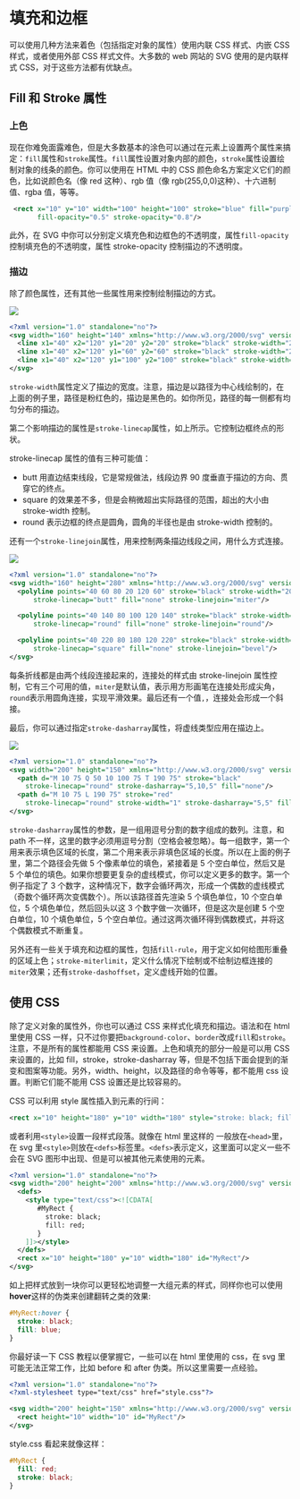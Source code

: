 # 填充和边框

可以使用几种方法来着色（包括指定对象的属性）使用内联 CSS 样式、内嵌 CSS 样式，或者使用外部 CSS 样式文件。大多数的 web 网站的 SVG 使用的是内联样式 CSS，对于这些方法都有优缺点。

## Fill 和 Stroke 属性

### 上色

现在你难免面露难色，但是大多数基本的涂色可以通过在元素上设置两个属性来搞定：`fill`属性和`stroke`属性。`fill`属性设置对象内部的颜色，`stroke`属性设置绘制对象的线条的颜色。你可以使用在 HTML 中的 CSS 颜色命名方案定义它们的颜色，比如说颜色名（像 red 这种）、rgb 值（像 rgb(255,0,0)这种）、十六进制值、rgba 值，等等。

```xml
 <rect x="10" y="10" width="100" height="100" stroke="blue" fill="purple"
       fill-opacity="0.5" stroke-opacity="0.8"/>
```

此外，在 SVG 中你可以分别定义填充色和边框色的不透明度，属性`fill-opacity`控制填充色的不透明度，属性 stroke-opacity 控制描边的不透明度。

### 描边

除了颜色属性，还有其他一些属性用来控制绘制描边的方式。

![](https://developer.mozilla.org/@api/deki/files/355/=SVG_Stroke_Linecap_Example.png)

```xml
<?xml version="1.0" standalone="no"?>
<svg width="160" height="140" xmlns="http://www.w3.org/2000/svg" version="1.1">
  <line x1="40" x2="120" y1="20" y2="20" stroke="black" stroke-width="20" stroke-linecap="butt"/>
  <line x1="40" x2="120" y1="60" y2="60" stroke="black" stroke-width="20" stroke-linecap="square"/>
  <line x1="40" x2="120" y1="100" y2="100" stroke="black" stroke-width="20" stroke-linecap="round"/>
</svg>
```

`stroke-width`属性定义了描边的宽度。注意，描边是以路径为中心线绘制的，在上面的例子里，路径是粉红色的，描边是黑色的。如你所见，路径的每一侧都有均匀分布的描边。

第二个影响描边的属性是`stroke-linecap`属性，如上所示。它控制边框终点的形状。

stroke-linecap 属性的值有三种可能值：

- butt 用直边结束线段，它是常规做法，线段边界 90 度垂直于描边的方向、贯穿它的终点。
- square 的效果差不多，但是会稍微超出实际路径的范围，超出的大小由 stroke-width 控制。
- round 表示边框的终点是圆角，圆角的半径也是由 stroke-width 控制的。

还有一个`stroke-linejoin`属性，用来控制两条描边线段之间，用什么方式连接。

![](https://developer.mozilla.org/@api/deki/files/356/=SVG_Stroke_Linejoin_Example.png)

```xml
<?xml version="1.0" standalone="no"?>
<svg width="160" height="280" xmlns="http://www.w3.org/2000/svg" version="1.1">
  <polyline points="40 60 80 20 120 60" stroke="black" stroke-width="20"
      stroke-linecap="butt" fill="none" stroke-linejoin="miter"/>

  <polyline points="40 140 80 100 120 140" stroke="black" stroke-width="20"
      stroke-linecap="round" fill="none" stroke-linejoin="round"/>

  <polyline points="40 220 80 180 120 220" stroke="black" stroke-width="20"
      stroke-linecap="square" fill="none" stroke-linejoin="bevel"/>
</svg>
```

每条折线都是由两个线段连接起来的，连接处的样式由 stroke-linejoin 属性控制，它有三个可用的值，`miter`是默认值，表示用方形画笔在连接处形成尖角，`round`表示用圆角连接，实现平滑效果。最后还有一个值`,`，连接处会形成一个斜接。

最后，你可以通过指定`stroke-dasharray`属性，将虚线类型应用在描边上。

![](https://developer.mozilla.org/@api/deki/files/354/=SVG_Stroke_Dasharray_Example.png)

```xml
<?xml version="1.0" standalone="no"?>
<svg width="200" height="150" xmlns="http://www.w3.org/2000/svg" version="1.1">
  <path d="M 10 75 Q 50 10 100 75 T 190 75" stroke="black"
    stroke-linecap="round" stroke-dasharray="5,10,5" fill="none"/>
  <path d="M 10 75 L 190 75" stroke="red"
    stroke-linecap="round" stroke-width="1" stroke-dasharray="5,5" fill="none"/>
</svg>
```

`stroke-dasharray`属性的参数，是一组用逗号分割的数字组成的数列。注意，和 path 不一样，这里的数字必须用逗号分割（空格会被忽略）。每一组数字，第一个用来表示填色区域的长度，第二个用来表示非填色区域的长度。所以在上面的例子里，第二个路径会先做 5 个像素单位的填色，紧接着是 5 个空白单位，然后又是 5 个单位的填色。如果你想要更复杂的虚线模式，你可以定义更多的数字。第一个例子指定了 3 个数字，这种情况下，数字会循环两次，形成一个偶数的虚线模式（奇数个循环两次变偶数个）。所以该路径首先渲染 5 个填色单位，10 个空白单位，5 个填色单位，然后回头以这 3 个数字做一次循环，但是这次是创建 5 个空白单位，10 个填色单位，5 个空白单位。通过这两次循环得到偶数模式，并将这个偶数模式不断重复。

另外还有一些关于填充和边框的属性，包括`fill-rule`，用于定义如何给图形重叠的区域上色；`stroke-miterlimit`，定义什么情况下绘制或不绘制边框连接的`miter`效果；还有`stroke-dashoffset`，定义虚线开始的位置。

## 使用 CSS

除了定义对象的属性外，你也可以通过 CSS 来样式化填充和描边。语法和在 html 里使用 CSS 一样，只不过你要把`background-color`、`border`改成`fill`和`stroke`。注意，不是所有的属性都能用 CSS 来设置。上色和填充的部分一般是可以用 CSS 来设置的，比如 fill，stroke，stroke-dasharray 等，但是不包括下面会提到的渐变和图案等功能。另外，width、height，以及路径的命令等等，都不能用 css 设置。判断它们能不能用 CSS 设置还是比较容易的。

CSS 可以利用 style 属性插入到元素的行间：

```xml
<rect x="10" height="180" y="10" width="180" style="stroke: black; fill: red;"/>
```

或者利用`<style>`设置一段样式段落。就像在 html 里这样的 一般放在`<head>`里，在 svg 里`<style>`则放在`<defs>`标签里。`<defs>`表示定义，这里面可以定义一些不会在 SVG 图形中出现、但是可以被其他元素使用的元素。

```xml
<?xml version="1.0" standalone="no"?>
<svg width="200" height="200" xmlns="http://www.w3.org/2000/svg" version="1.1">
  <defs>
    <style type="text/css"><![CDATA[
       #MyRect {
         stroke: black;
         fill: red;
       }
    ]]></style>
  </defs>
  <rect x="10" height="180" y="10" width="180" id="MyRect"/>
</svg>
```

如上把样式放到一块你可以更轻松地调整一大组元素的样式，同样你也可以使用**hover**这样的伪类来创建翻转之类的效果:

```css
#MyRect:hover {
  stroke: black;
  fill: blue;
}
```

你最好读一下 CSS 教程以便掌握它，一些可以在 html 里使用的 css，在 svg 里可能无法正常工作，比如 before 和 after 伪类。所以这里需要一点经验。

```xml
<?xml version="1.0" standalone="no"?>
<?xml-stylesheet type="text/css" href="style.css"?>

<svg width="200" height="150" xmlns="http://www.w3.org/2000/svg" version="1.1">
  <rect height="10" width="10" id="MyRect"/>
</svg>
```

style.css 看起来就像这样：

```css
#MyRect {
  fill: red;
  stroke: black;
}
```
